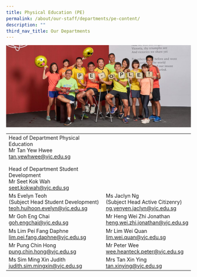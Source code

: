 ```yaml
---
title: Physical Education (PE)
permalink: /about/our-staff/departments/pe-content/
description: ""
third_nav_title: Our Departments
---
```

![](/images/d-pe-1024x455.jpg)


|  |  | 
| -------- | -------- |
Head of Department Physical Education<br>Mr Tan Yew Hwee<br>[tan.yewhwee@vjc.edu.sg](mailto:tan.yewhwee@vjc.edu.sg)<br><br>Head of Department Student Development<br>Mr Seet Kok Wah<br>[seet.kokwah@vjc.edu.sg](mailto:seet.kokwah@vjc.edu.sg)||
|Ms Evelyn Teoh<br>(Subject Head Student Development)<br>[teoh.huihoon.evelyn@vjc.edu.sg](mailto:teoh.huihoon.evelyn@vjc.edu.sg) | Ms Jaclyn Ng<br>(Subject Head Active Citizenry)<br>[ng.yenyen.jaclyn@vjc.edu.sg](mailto:ng.yenyen.jaclyn@vjc.edu.sg)|
|Mr Goh Eng Chai<br>[goh.engchai@vjc.edu.sg](mailto:goh.engchai@vjc.edu.sg)| Mr Heng Wei Zhi Jonathan<br>[heng.wei.zhi.jonathan@vjc.edu.sg](mailto:heng.wei.zhi.jonathan@vjc.edu.sg)|
|Ms Lim Pei Fang Daphne<br>[lim.pei.fang.daphne@vjc.edu.sg](mailto:lim.pei.fang.daphne@vjc.edu.sg)| Mr Lim Wei Quan<br>[lim.wei.quan@vjc.edu.sg](mailto:lim.wei.quan@vjc.edu.sg)|
|Mr Pung Chin Hong<br>[pung.chin.hong@vjc.edu.sg](mailto:pung.chin.hong@vjc.edu.sg)| Mr Peter Wee<br>[wee.heanteck.peter@vjc.edu.sg](mailto:wee.heanteck.peter@vjc.edu.sg)|
|Ms Sim Ming Xin Judith<br>[judith.sim.mingxin@vjc.edu.sg](mailto:judith.sim.mingxin@vjc.edu.sg)|Mrs Tan Xin Ying<br>[tan.xinying@vjc.edu.sg](mailto:tan.xinying@vjc.edu.sg)|